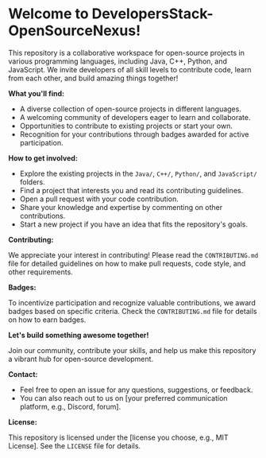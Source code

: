 # Welcome to DevelopersStack-OpenSourceNexus!

This repository is a collaborative workspace for open-source projects in various programming languages, including Java, C++, Python, and JavaScript. We invite developers of all skill levels to contribute code, learn from each other, and build amazing things together!

**What you'll find:**

* A diverse collection of open-source projects in different languages.
* A welcoming community of developers eager to learn and collaborate.
* Opportunities to contribute to existing projects or start your own.
* Recognition for your contributions through badges awarded for active participation.

**How to get involved:**

* Explore the existing projects in the `Java/`, `C++/`, `Python/`, and `JavaScript/` folders.
* Find a project that interests you and read its contributing guidelines.
* Open a pull request with your code contribution.
* Share your knowledge and expertise by commenting on other contributions.
* Start a new project if you have an idea that fits the repository's goals.

**Contributing:**

We appreciate your interest in contributing! Please read the `CONTRIBUTING.md` file for detailed guidelines on how to make pull requests, code style, and other requirements.

**Badges:**

To incentivize participation and recognize valuable contributions, we award badges based on specific criteria. Check the `CONTRIBUTING.md` file for details on how to earn badges.

**Let's build something awesome together!**

Join our community, contribute your skills, and help us make this repository a vibrant hub for open-source development.

**Contact:**

* Feel free to open an issue for any questions, suggestions, or feedback.
* You can also reach out to us on [your preferred communication platform, e.g., Discord, forum].

**License:**

This repository is licensed under the [license you choose, e.g., MIT License]. See the `LICENSE` file for details.
